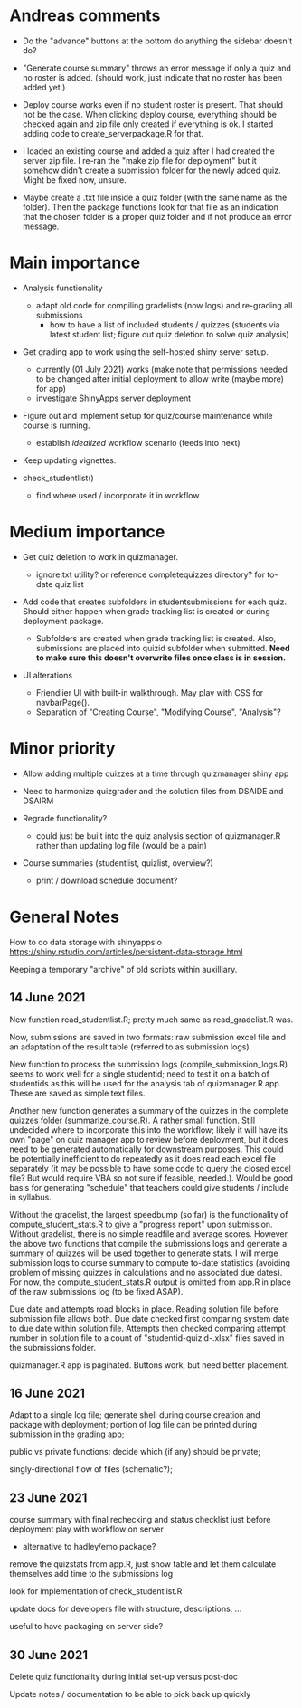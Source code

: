 # Andreas comments

* Do the "advance" buttons at the bottom do anything the sidebar doesn't do?

* "Generate course summary" throws an error message if only a quiz and no roster is added. (should work, just indicate that no roster has been added yet.)

* Deploy course works even if no student roster is present. That should not be the case. When clicking deploy course, everything should be checked again and zip file only created if everything is ok. I started adding code to create_serverpackage.R for that.

* I loaded an existing course and added a quiz after I had created the server zip file. I re-ran the "make zip file for deployment" but it somehow didn't create a submission folder for the newly added quiz. Might be fixed now, unsure.

* Maybe create a .txt file inside a quiz folder (with the same name as the folder). Then the package functions look for that file as an indication that the chosen folder is a proper quiz folder and if not produce an error message.

# Main importance

* Analysis functionality
  + adapt old code for compiling gradelists (now logs) and re-grading all submissions
    - how to have a list of included students / quizzes (students via latest student list; figure out quiz deletion to solve quiz analysis)

* Get grading app to work using the self-hosted shiny server setup.
  + currently (01 July 2021) works (make note that permissions needed to be changed after initial deployment to allow write (maybe more) for app)
  + investigate ShinyApps server deployment

* Figure out and implement setup for quiz/course maintenance while course is running.
  + establish *idealized* workflow scenario (feeds into next)

* Keep updating vignettes.

* check_studentlist()
  + find where used / incorporate it in workflow




# Medium importance

* Get quiz deletion to work in quizmanager.
  + ignore.txt utility? or reference completequizzes directory? for to-date quiz list

* Add code that creates subfolders in studentsubmissions for each quiz. Should either happen when grade tracking list is created or during deployment package. 
  + Subfolders are created when grade tracking list is created. Also, submissions are placed into quizid subfolder when submitted. **Need to make sure this doesn't overwrite files once class is in session.**

* UI alterations
  + Friendlier UI with built-in walkthrough. May play with CSS for navbarPage().
  + Separation of "Creating Course", "Modifying Course", "Analysis"?



# Minor priority

* Allow adding multiple quizzes at a time through quizmanager shiny app

* Need to harmonize quizgrader and the solution files from DSAIDE and DSAIRM

* Regrade functionality?
  + could just be built into the quiz analysis section of quizmanager.R rather than updating log file (would be a pain)

* Course summaries (studentlist, quizlist, overview?)
  + print / download schedule document?



# General Notes

How to do data storage with shinyappsio
https://shiny.rstudio.com/articles/persistent-data-storage.html

Keeping a temporary "archive" of old scripts within auxilliary.


## 14 June 2021

New function read_studentlist.R; pretty much same as read_gradelist.R was.

Now, submissions are saved in two formats: raw submission excel file and an adaptation of the result table (referred to as submission logs). 

New function to process the submission logs (compile_submission_logs.R) seems to work well for a single studentid; need to test it on a batch of studentids as this will be used for the analysis tab of quizmanager.R app. These are saved as simple text files. 

Another new function generates a summary of the quizzes in the complete quizzes folder (summarize_course.R). A rather small function. Still undecided where to incorporate this into the workflow; likely it will have its own "page" on quiz manager app to review before deployment, but it does need to be generated automatically for downstream purposes. This could be potentially inefficient to do repeatedly as it does read each excel file separately (it may be possible to have some code to query the closed excel file? But would require VBA so not sure if feasible, needed.). Would be good basis for generating "schedule" that teachers could give students / include in syllabus.

Without the gradelist, the largest speedbump (so far) is the functionality of compute_student_stats.R to give a "progress report" upon submission. Without gradelist, there is no simple readfile and average scores. However, the above two functions that compile the submissions logs and generate a summary of quizzes will be used together to generate stats. I will merge submission logs to course summary to compute to-date statistics (avoiding problem of missing quizzes in calculations and no associated due dates). For now, the compute_student_stats.R output is omitted from app.R in place of the raw submissions log (to be fixed ASAP).

Due date and attempts road blocks in place. Reading solution file before submission file allows both. Due date checked first comparing system date to due date within solution file. Attempts then checked comparing attempt number in solution file to a count of "studentid-quizid-.xlsx" files saved in the submissions folder.

quizmanager.R app is paginated. Buttons work, but need better placement.


## 16 June 2021

Adapt to a single log file; 
generate shell during course creation and package with deployment; 
portion of log file can be printed during submission in the grading app;

public vs private functions: decide which (if any) should be private;

singly-directional flow of files (schematic?);


## 23 June 2021

course summary with final rechecking and status checklist just before deployment
play with workflow on server
- alternative to hadley/emo package?

remove the quizstats from app.R, just show table and let them calculate themselves
add time to the submissions log

look for implementation of check_studentlist.R

update docs for developers file with structure, descriptions, ...

useful to have packaging on server side?


## 30 June 2021

Delete quiz functionality during initial set-up versus post-doc

Update notes / documentation to be able to pick back up quickly
